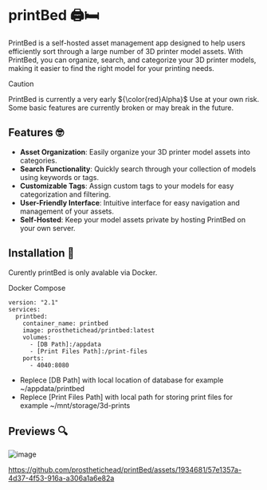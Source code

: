 # printBed  :printer::bed:

PrintBed is a self-hosted asset management app designed to help users efficiently sort through a large number of 3D printer model assets. With PrintBed, you can organize, search, and categorize your 3D printer models, making it easier to find the right model for your printing needs.

> [!CAUTION]
> PrintBed is currently a very early ${\color{red}Alpha}$ Use at your own risk. Some basic features are currently broken or may break in the future. 

## Features :nerd_face:	

- **Asset Organization**: Easily organize your 3D printer model assets into categories.
- **Search Functionality**: Quickly search through your collection of models using keywords or tags.
- **Customizable Tags**: Assign custom tags to your models for easy categorization and filtering.
- **User-Friendly Interface**: Intuitive interface for easy navigation and management of your assets.
- **Self-Hosted**: Keep your model assets private by hosting PrintBed on your own server.

## Installation :floppy_disk:
Curently printBed is only avalable via Docker.

Docker Compose
```
version: "2.1"
services:  
  printbed:
    container_name: printbed
    image: prosthetichead/printbed:latest
    volumes:
      - [DB Path]:/appdata
      - [Print Files Path]:/print-files
    ports: 
      - 4040:8080
```
* Replece [DB Path] with local location of database for example ~/appdata/printbed
* Replece [Print Files Path] with local path for storing print files for example ~/mnt/storage/3d-prints

## Previews :mag:
![image](https://github.com/prosthetichead/printBed/assets/1934681/acd72138-31ec-4347-8120-4e0929e7eef4)

https://github.com/prosthetichead/printBed/assets/1934681/57e1357a-4d37-4f53-916a-a306a1a6e82a

